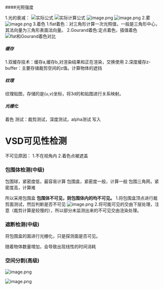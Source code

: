 ####光照强度

1.光的衰减：
![实际公式](http://upload-images.jianshu.io/upload_images/3967890-6338e3b87f91f534.png?imageMogr2/auto-orient/strip%7CimageView2/2/w/1240)
![实际计算公式](http://upload-images.jianshu.io/upload_images/3967890-f2761a41a9d4988e.png?imageMogr2/auto-orient/strip%7CimageView2/2/w/1240)
![image.png](http://upload-images.jianshu.io/upload_images/3967890-4b69af350e59e35c.png?imageMogr2/auto-orient/strip%7CimageView2/2/w/1240)
![image.png](http://upload-images.jianshu.io/upload_images/3967890-3520a437b955c5a3.png?imageMogr2/auto-orient/strip%7CimageView2/2/w/1240)
2.雾
![image.png](http://upload-images.jianshu.io/upload_images/3967890-3d47accdd3da70b2.png?imageMogr2/auto-orient/strip%7CimageView2/2/w/1240)
3.着色
1.flat着色：对三角形计算一次光照值，一般是三角形中心，其法向量为三角形表面法向量。
2.Gourand着色:定点着色，插值着色
![flat和Gourand着色对比](http://upload-images.jianshu.io/upload_images/3967890-3f41f7046a3570a3.png?imageMogr2/auto-orient/strip%7CimageView2/2/w/1240)
##### 缓存
1.双缓存技术：缓存a,缓存b,对渲染结果和正在渲染，交换使用
2.深度缓存z-buffer：主要存储裁剪空间的z值。计算物体的遮挡
##### 纹理
纹理贴图，存储的是(u,v)坐标，将3d的和贴图进行关系映射。
##### 光栅化
着色
测试：裁剪测试，深度测试，alpha测试
写入

# VSD可见性检测
不可见原因：
1.不在视角内
2.着色点被遮盖
### 包围体检测(中级)
包围球，紧密度低，最容易计算
包围盒，紧密度一般，计算一般
包围三角网，紧密度高，计算难

所以采用包围盒
**包围体不可见，则包围体内的均不可见。**
1.将包围盒顶点进行裁剪面测试，然后判断是否不可见
![image.png](http://upload-images.jianshu.io/upload_images/3967890-2f511e9ce61e038b.png?imageMogr2/auto-orient/strip%7CimageView2/2/w/1240)
2.将可能可见的交由下层处理，注意（裁剪计算是较慢的），所以部分未监测出来的不可见交由渲染处理。
### 遮断检测(中级)
将包围盒的面进行光栅化，只是探测面是否可见。

随着物体数量增加，会导致出现线性的时间消耗

### 空间分割(高级)
![image.png](http://upload-images.jianshu.io/upload_images/3967890-a244313293d41ee9.png?imageMogr2/auto-orient/strip%7CimageView2/2/w/1240)

![image.png](http://upload-images.jianshu.io/upload_images/3967890-2a3033799d0bcd9b.png?imageMogr2/auto-orient/strip%7CimageView2/2/w/1240)




